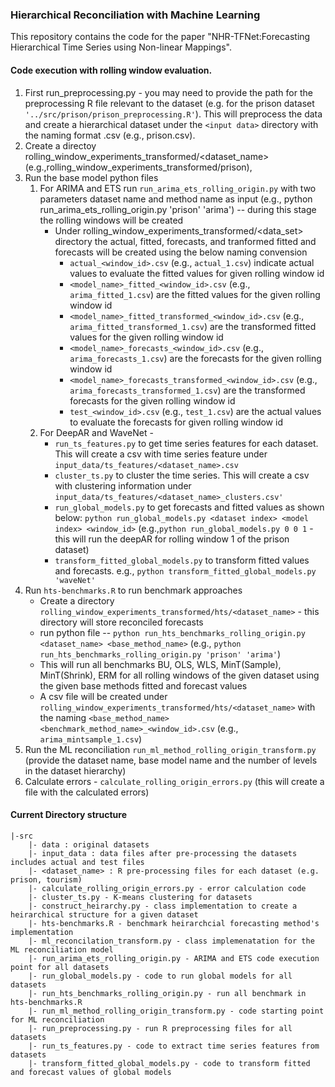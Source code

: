 ### Hierarchical Reconciliation with Machine Learning

This repository contains the code for the paper "NHR-TFNet:Forecasting Hierarchical Time Series using Non-linear Mappings".

#### Code execution with rolling window evaluation.


1. First run_preprocessing.py - you may need to provide the path for the preprocessing R file relevant to the dataset (e.g. for the prison dataset `'../src/prison/prison_preprocessing.R'`). This will preprocess the data and create a hierarchical dataset under the `<input data>` directory with the naming format <dataset>.csv (e.g., prison.csv).
2. Create a directoy rolling_window_experiments_transformed/<dataset_name> (e.g.,rolling_window_experiments_transformed/prison), 
2. Run the base model python files
   1. For ARIMA and ETS run `run_arima_ets_rolling_origin.py` with two parameters dataset name and method name as input (e.g., python run_arima_ets_rolling_origin.py 'prison' 'arima') -- during this stage the rolling windows will be created 
      - Under rolling_window_experiments_transformed/<data_set> directory the actual, fitted, forecasts, and tranformed fitted and forecasts will be created using the below naming convension
        - `actual_<window_id>.csv` (e.g., `actual_1.csv`) indicate actual values to evaluate the fitted values for given rolling window id
        - `<model_name>_fitted_<window_id>.csv` (e.g., `arima_fitted_1.csv`) are the fitted values for the given rolling window id
        - `<model_name>_fitted_transformed_<window_id>.csv` (e.g., `arima_fitted_transformed_1.csv`) are the transformed fitted values for the given rolling window id
        - `<model_name>_forecasts_<window_id>.csv` (e.g., `arima_forecasts_1.csv`) are the forecasts for the given rolling window id
        - `<model_name>_forecasts_transformed_<window_id>.csv` (e.g., `arima_forecasts_transformed_1.csv`) are the transformed forecasts for the given rolling window id
        - `test_<window_id>.csv` (e.g., `test_1.csv`) are the actual values to evaluate the forecasts for given rolling window id
   2. For DeepAR and WaveNet - 
      - `run_ts_features.py` to get time series features for each dataset. This will create a csv with time series feature under `input_data/ts_features/<dataset_name>.csv`
      - `cluster_ts.py` to cluster the time series. This will create a csv with clustering information under `input_data/ts_features/<dataset_name>_clusters.csv'` 
      - `run_global_models.py` to get forecasts and fitted values as shown below:
            `python run_global_models.py <dataset index> <model index> <window_id>` (e.g.,`python run_global_models.py 0 0 1` - this will run the deepAR for rolling window 1 of the prison dataset)
      - `transform_fitted_global_models.py` to transform fitted values and forecasts. e.g., `python transform_fitted_global_models.py 'waveNet'` 
3. Run `hts-benchmarks.R` to run benchmark approaches 
    - Create a directory `rolling_window_experiments_transformed/hts/<dataset_name>` - this directory will store reconciled forecasts
    - run python file -- `python run_hts_benchmarks_rolling_origin.py <dataset_name> <base_method_name>` (e.g., `python run_hts_benchmarks_rolling_origin.py 'prison' 'arima'`)
    - This will run all benchmarks BU, OLS, WLS, MinT(Sample), MinT(Shrink), ERM for all rolling windows of the given dataset using the given base methods fitted and forecast values
    - A csv file will be created under `rolling_window_experiments_transformed/hts/<dataset_name>` with the naming `<base_method_name><benchmark_method_name>_<window_id>.csv` (e.g., `arima_mintsample_1.csv`)
4. Run the ML reconciliation `run_ml_method_rolling_origin_transform.py` (provide the dataset name, base model name and the number of levels in the dataset hierarchy)
5. Calculate errors - `calculate_rolling_origin_errors.py` (this will create a file with the calculated errors) 


#### Current Directory structure
```
|-src
    |- data : original datasets
    |- input_data : data files after pre-processing the datasets includes actual and test files
    |- <dataset_name> : R pre-processing files for each dataset (e.g. prison, tourism)
    |- calculate_rolling_origin_errors.py - error calculation code
    |- cluster_ts.py - K-means clustering for datasets
    |- construct_heirarchy.py - class implementation to create a heirarchical structure for a given dataset
    |- hts-benchmarks.R - benchmark heirarchcial forecasting method's implementation
    |- ml_reconcilation_transform.py - class implemenatation for the ML reconciliation model
    |- run_arima_ets_rolling_origin.py - ARIMA and ETS code execution point for all datasets
    |- run_global_models.py - code to run global models for all datasets
    |- run_hts_benchmarks_rolling_origin.py - run all benchmark in hts-benchmarks.R
    |- run_ml_method_rolling_origin_transform.py - code starting point for ML reconciliation
    |- run_preprocessing.py - run R preprocessing files for all datasets
    |- run_ts_features.py - code to extract time series features from datasets
    |- transform_fitted_global_models.py - code to transform fitted and forecast values of global models
